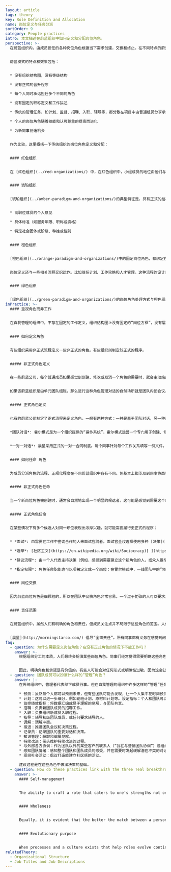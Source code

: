 ```yaml
---
layout: article
tags: theory
key: Role Definition and Allocation
name: 岗位定义与任务分派
sortOrder: 9
category: People practices
intro: 本文描述在蔚蓝组织中如何定义和分配岗位角色。
perspective: >-
  在蔚蓝组织内，由成员担任的各种岗位角色根据当下需求创建，交换和终止。在不同特点的蔚蓝组织中，运用方法各有不同:有些用精确文档描述，有些则只是采用非正式的记录。


  蔚蓝模式的特点和效果包括：


  * 没有组织结构图，没有等级结构

  * 没有正式的晋升程序

  * 每个人同时承诺担任多个不同的角色

  * 没有固定的职称定义和工作描述

  * 传统的管理任务，如计划、监督、招聘、入职、辅导等，都分散在项目中由普通组员分享承担。

  * 个人的岗位角色随着技能和认可尊重的提高而进化

  * 为新同事创造机会


  作为比较，这里概括一下传统组织的岗位角色定义和分配：


  #### 红色组织


  在 [红色组织](../red-organizations/) 中，在红色组织中，小组成员的地位由他们与领导者的距离来呈现。角色分配由酋长（或他的亲密盟友）决定。如果不符合领导的意愿，很可能会失去地位。靠忠诚和成功赢得更多的权力。与领导人的家族裙带关系也可能决定成员的地位。


  #### 琥珀组织


  [琥珀组织](../amber-paradigm-and-organizations/)的典型特征是，具有正式的结构图、等级和头衔。角色和晋升都基于正式流程。通过下列角度来体现特权：


  * 高职位成员的个人意见

  * 具体标准（如服务年限、职称或资格）

  * 特定社会团体或阶级、种姓或性别


  #### 橙色组织


  [橙色组织](../orange-paradigm-and-organizations/)中的固定岗位角色，都绑定在组织结构图的各个方框中，并记录在“职务描述”里。多数岗位角色的功能，都部分或全部集中于“管理”层之下。因此，角色与资历、头衔和晋升挂钩。


  岗位定义还与一些相关流程交织运作。比如继任计划、工作轮换和人才管理。这种流程的设计目的是，培养能担任未来管理岗位的“高潜力”成员。


  #### 绿色组织


  [绿色组织](../green-paradigm-and-organizations/)的岗位角色处理方式与橙色组织基本相似。但不同点是，通过鼓励管理者充当仆人领导，来缓和对“管理”的重视。在一些公司，下属可以自己推选部门经理。
inPractice: >-
  #### 重视角色而非工作


  在自我管理的组织中，不存在固定的工作定义，组织结构图上没有固定的“岗位方框”，没有层级管理，因此成员也无需通过天梯正式晋升到某个阶层的“方框”中。相反，每个同事担任多个他/她自愿同意并承诺要履行的角色。传统的经理任务（预测、计划、监控、招聘、入职、辅导等）通常分散在团队的各个成员中。成员经验增长后，会逐步承担起更大的责任岗位，并将较简单的工作交给新员工或更初级的同事。


  #### 如何定义角色


  有些组织采用非正式流程定义一些非正式的角色。有些组织则制定较正式的程序。


  ##### 非正式角色定义


  在一些蔚蓝公司，每个普通成员如果感觉到创建、修改或取消一个角色的需要时，就会主动站出来，通过建议流程与相关人员协商，并做出决定。


  如果该蔚蓝组织是由单元团队组陈，那么进行这种角色管理对话的自然场所就是团队内部会议。如果有角色延伸到团队之外，发起人可以召集跨团队会议，进行数次一对一的沟通，或者在组织内部社交网络上分享建议。


  ##### 正式角色定义


  也有的蔚蓝公司制定了正式流程来定义角色。一般有两种方式：一种是基于团队对话，另一种是一对一交流：


  *团队对话*: 霍尔模式是为一个组织提供的“操作系统”，霍尔模式运营一个专门用于创建、修改和停止角色的“治理会议”。通常每月举行一次。每个成员的声音都保证被听到，没有单个人能主宰决策。使用霍尔模式的组织发现，每个月都会有一个团队调整、澄清、创建或放弃角色。（注：一个人有多重角色。）


  *一对一对话*: 晨星采用正式的一对一合同制度。每个同事针对每个工作关系填写一份文件。因为晨星公司运行的是一个高效的不间断过程（每个阶段都依赖于其前后工程），所以需要精度。为了参加同事会议而停止生产线会降低工作效率。描述这些相互承诺的文件叫做同事共识书。全部内容汇总后，就囊括了组织内全部的角色和承诺的详细描述。这些其实就是成员通过跟与自己最密切合作的几位或前后两位同事谈判而商定的“合同”。合同都经过一对一的缜密精化和直接商定。因为微小的改进可能会产生显著的影响，所以需要定义大颗粒角色并密切跟踪指标。


  #### 如何任命 角色


  为成员分派角色的流程，正规化程度在不同蔚蓝组织中各有不同。但基本上都涉及到同事协商和协议。责任更大、范围更广的职位（通常会得到更高的报酬）往往会被分配给那些，已经有良好声誉的同事，比如有能力、乐于助人和值得信赖


  ##### 非正式角色任命


  当一个新岗位角色被创建时，通常会自然地出现一个明显的候选者。这可能是感觉到需要这个新角色而倡议建立的人，也可能是团队内的一个，让每个人都感到应该担任这个新角色的当然人选。通常很少需要讨论。团队会议上，只需要一个简单的提问（“谁愿意担任这个角色？”或者“我觉得凯瑟琳会是扮演这个角色的当然人选，你怎么看？”）。


  ##### 正式角色任命


  在某些情况下有多个候选人对同一职位表现出浓厚兴趣，就可能需要履行更正式的程序：


  * *面试*: 由需要在工作中密切合作的人来面试应聘者。面试官全权选择使用多种 [决策](../decision-making/) 机制之一来决定胜出的候选人，例如共识、多数票或建议过程。

  * *选举*: [社区主义](https://en.wikipedia.org/wiki/Sociocracy)[ ](https://en.wikipedia.org/wiki/Sociocracy)和 [](http://www.holacracy.org/)[霍尔模式](https://www.holacracy.org/)在决定某些角色时，会使用基于自愿的选举过程。同事提名自己喜欢的候选人。然后，由支持人协助小组做出自主决定。

  * *建议流程*: 由一个人代表主持决策（例如，感觉到需要建立这个新角色的人，或众人推举一个可信任的人，领导此角色任命过程）。在做出决定之前，需要走建议流程，就谁最适合担任新角色，征求成员建议。

  * *指定权限*: 角色任命职能也可以呗被定义成一个岗位：在霍尔模式中，一线团队中的“领导链接”就是个这样的角色。“领导链接”除了其他一些职能外，也具有角色任命权限。


  #### 岗位交换


  因为蔚蓝岗位角色是细颗粒的，所以在团队中交换角色非常容易。一个过于忙碌的人可以要求某人临时或永久的接任自己的某个兼任角色。想要获得新技能的人（为了学习）可以要求同事交换不同类型的角色。案例的霍尔万还专门安排了一个“角色市场”来促进这个过程。


  #### 责任范围


  在蔚蓝组织中，虽然人们有明确的角色和责任，但成员关注点并不局限于这些角色的范围。人们往往更关注整个组织的利益。通过[建议流程](../decision-making/) ，任何人都可以在感觉到问题时采取行动。因为没有老板，所以没有人能说，“那不关你的事。”


  [晨星](http://morningstarco.com/) 倡导“全面责任”。所有同事都有义务在感觉到问题时做些什么，即使那超出了他们的职责范围。这通常意味着与一位担任相关角色的同事共同讨论该课题或机遇。只是口头说“有人应该对这个问题做点什么”，却什么也不做，是不可接受的行为。
faq:
  - question: 为什么需要定义岗位角色？在没有正式角色的情况下不能工作吗？
    answer: >-
      根据组织分工的本质，人们最终会扮演某些岗位角色。同事们经常觉得需要明确这些角色，例如“我需要某方面的帮助：我需要和谁沟通？”，“我有一个想法来改变这个领域的一些东西：谁是能实现这一点的自然人？”，“我们同意做一些别人没完成的工作：谁是负责这个承诺的人？”。


      因此，明确角色和承诺是有价值的。有些人可能会对任何形式或明确性过敏，因为这会让他们想起传统的、静态的等级制度、职称和工作定义。但蔚蓝已经找到基于对等的流程（而不是自顶向下的流程），来流畅地创建、修改、交换和取消角色。
  - question: 团队成员可以扮演什么样的“管理”角色？
    answer: |-
      在传统组织中，管理者代表部下成员行事。但在自我管理的组织中许多这样的“管理”任务都消失了。那些仍然需要的管理职能也可以分发给团队成员。例如：

      * 预测：虽然每个人都可以预测未来，但有些团队可能会发现，让一个人集中花时间预测长期变化需求，也很有用。
      * 计划：这可以进一步细分，例如轮班计划、原材料计划等。设定指标：个人和团队可以设定目标来激励自己。也可以有个成员带头运用建议流程来设定指标。
      * 监控绩效指标：将数据汇编成易于理解的见解，与团队共享。
      * 招聘：负责新团队成员的招聘工作。
      * 入职：负责组织新成员入职过程。
      * 指导：辅导初级团队成员，或任何要求辅导的人。
      * 调解：调解冲突。
      * 推进：推进团队会议和决策过程。
      * 记录员：记录团队的重要对话和决策。
      * 知识管理：获取和编纂见解。
      * 持续改进：带头维护持续改进的过程。
      * 与外部各方协调：作为团队以外的某些客户的联系人（“我在与营销团队协调”）或组织外的联系人（“我在与医院协调，你在与药店沟通”）。
      * 感知团队情绪：感知整个团队和团队成员的感受，并在需要时发起缓解潜在冲突的对话。
      * 组织社会活动：倡议打造能建立社区感的活动。

      建议过程是在这些角色中做出决策的基础。
  - question: How do these practices link with the three Teal breakthroughs?
    answer: >-
      #### Self-management


      The ability to craft a role that caters to one’s strengths not only has the potential to strengthen the organization, it is a clear example of managing one’s self. There are no managers or bosses in Teal organizations that decide roles, Rather roles are self-determined with the consent of peers.


      #### Wholeness


      Equally, it is evident that the better the match between a person’s strengths/interests and their role, the more likely it is they can express themselves fully and freely via work.


      #### Evolutionary purpose


      When processes and a culture exists that help roles evolve continuously, it helps the organization adapt and support its evolving purpose.
relatedTheory:
  - Organizational Structure
  - Job Titles and Job Descriptions
---
```


